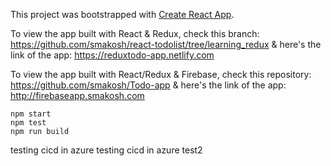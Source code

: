This project was bootstrapped with [Create React App](https://github.com/facebookincubator/create-react-app).

To view the app built with React & Redux, check this branch: https://github.com/smakosh/react-todolist/tree/learning_redux
& here's the link of the app: https://reduxtodo-app.netlify.com

To view the app built with React/Redux & Firebase, check this repository: https://github.com/smakosh/Todo-app
& here's the link of the app: http://firebaseapp.smakosh.com

	npm start
	npm test
	npm run build

testing cicd in azure
testing cicd in azure test2
